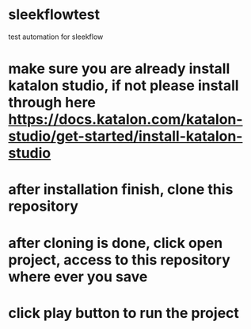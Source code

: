 # sleekflowtest
test automation for sleekflow

# make sure you are already install katalon studio, if not please install through here https://docs.katalon.com/katalon-studio/get-started/install-katalon-studio
# after installation finish, clone this repository
# after cloning is done, click open project, access to this repository where ever you save
# click play button to run the project

